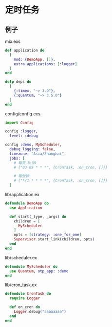 # 定时任务

## 例子

mix.exs

```elixir
def application do
  [
    mod: {DemoApp, []},
    extra_applications: [:logger]
  ]
end

defp deps do
  [
    {:timex, "~> 3.0"},
    {:quantum, "~> 3.5.0"}
  ]
end
```

config/config.exs

```elixir
import Config

config :logger,
  level: :debug

config :demo, MyScheduler,
  debug_logging: false,
  timezone: "Asia/Shanghai",
  jobs: [
    # 每天 8:59
    # {"03 09 * * *", {CronTask, :on_cron, []}}

    # 每分钟
    # {"*/1 * * * *", {CronTask, :on_cron, []}}
  ]
```

lib/application.ex

```elixir
defmodule DemoApp do
  use Application

  def start(_type, _args) do
    children = [
      MyScheduler
    ]
    opts = [strategy: :one_for_one]
    Supervisor.start_link(children, opts)
  end
end
```

lib/scheduler.ex

```elixir
defmodule MyScheduler do
  use Quantum, otp_app: :demo
end
```

lib/cron_task.ex

```elixir
defmodule CronTask do
  require Logger

  def on_cron do
    Logger.debug("aaaaaaaa")
  end
end
```
